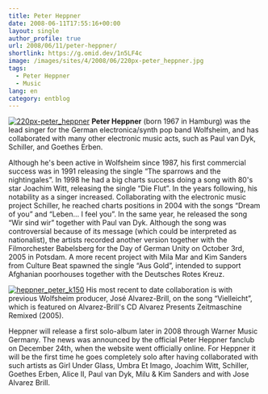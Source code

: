 ```yaml
---
title: Peter Heppner
date: 2008-06-11T17:55:16+00:00
layout: single
author_profile: true
url: 2008/06/11/peter-heppner/
shortlink: https://g.omid.dev/1n5LF4c
image: /images/sites/4/2008/06/220px-peter_heppner.jpg
tags:
  - Peter Heppner
  - Music
lang: en
category: entblog
---
```

 [![220px-peter_heppner](/images/2008/06/220px-peter_heppner-192x300.jpg)](/images/2008/06/220px-peter_heppner.jpg)
 **Peter Heppner** (born 1967 in Hamburg) was the lead singer for the German electronica/synth pop band Wolfsheim, and has collaborated with many other electronic music acts, such as Paul van Dyk, Schiller, and Goethes Erben.

Although he's been active in Wolfsheim since 1987, his first commercial success was in 1991 releasing the single “The sparrows and the nightingales”. In 1998 he had a big charts success doing a song with 80's star Joachim Witt, releasing the single “Die Flut”. In the years following, his notability as a singer increased. Collaborating with the electronic music project Schiller, he reached charts positions in 2004 with the songs “Dream of you” and “Leben… I feel you”. In the same year, he released the song “Wir sind wir” together with Paul van Dyk. Although the song was controversial because of its message (which could be interpreted as nationalist), the artists recorded another version together with the Filmorchester Babelsberg for the Day of German Unity on October 3rd, 2005 in Potsdam. A more recent project with Mila Mar and Kim Sanders from Culture Beat spawned the single “Aus Gold”, intended to support Afghanian poorhouses together with the Deutsches Rotes Kreuz.

[![heppner_peter_k150](/images/2008/06/heppner_peter_k150.jpg)](/images/2008/06/heppner_peter_k150.jpg) His most recent to date collaboration is with previous Wolfsheim producer, José Alvarez-Brill, on the song “Vielleicht”, which is featured on Alvarez-Brill's CD Alvarez Presents Zeitmaschine Remixed (2005).

Heppner will release a first solo-album later in 2008 through Warner Music Germany. The news was announced by the official Peter Heppner fanclub on December 24th, when the website went officially online. For Heppner it will be the first time he goes completely solo after having collaborated with such artists as Girl Under Glass, Umbra Et Imago, Joachim Witt, Schiller, Goethes Erben, Alice II, Paul van Dyk, Milu & Kim Sanders and with Jose Alvarez Brill.